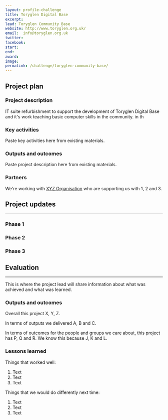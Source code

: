 ```yaml
---
layout: profile-challenge
title: Toryglen Digital Base
excerpt: 
lead: Toryglen Community Base
website: http://www.toryglen.org.uk/
email:  info@toryglen.org.uk
twitter: 
facebook: 
start: 
end: 
award: 
image:
permalink: /challenge/toryglen-community-base/ 
---
```


## **Project plan**

### Project description

IT suite refurbishment to support the development of Toryglen Digital Base and it's work teaching basic computer skills in the community. in th

### Key activities

Paste key activities here from existing materials.

### Outputs and outcomes

Paste project description here from existing materials.

### Partners

We're working with [XYZ Organisation](/charter/xyz-org/) who are supporting us with 1, 2 and 3.


## **Project updates**

---

### Phase 1


### Phase 2


### Phase 3


## **Evaluation**

---

This is where the project lead will share information about what was achieved and what was learned.

### Outputs and outcomes

Overall this project X, Y, Z.

In terms of outputs we delivered A, B and C.

In terms of outcomes for the people and groups we care about, this project has P, Q and R. We know this because J, K and L.

### Lessons learned

Things that worked well:

1. Text
2. Text
3. Text

Things that we would do differently next time:

1. Text
2. Text
3. Text
